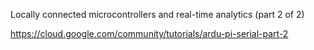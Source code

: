 Locally connected microcontrollers and real-time analytics (part 2 of 2)

https://cloud.google.com/community/tutorials/ardu-pi-serial-part-2